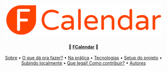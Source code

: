 <h1 align="center">
    <img href="#" alt="Logo FCalendar." src="src/assets/logo-fcalendar.svg"> 
</h1>

<h4 align="center" > 
  🍊 <a href="https://fcalendar.com.br/" target="_blank">FCalendar</a> 📅
</h4>

<p align="center">
 <a href="#sobre">Sobre</a> •
 <a href="#funcionalidades">O que dá pra fazer?</a> •
 <a href="#layout">Na prática</a> • 
 <a href="#tecnologias">Tecnologias</a> • 
 <a href="#tecnologias">Setup do projeto</a> • 
 <a href="#tecnologias">Subindo localmente</a> • 
 <a href="#tecnologias">Que legal! Como contribuir?</a> • 
 <a href="#autores">Autores</a>

</p>

